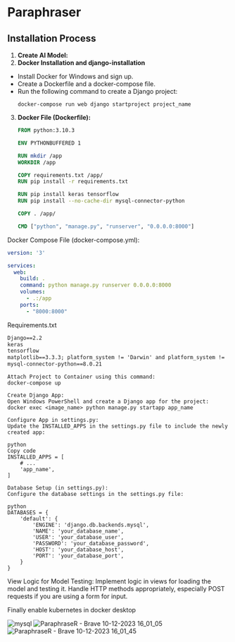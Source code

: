 
# Paraphraser
## Installation Process

1. **Create AI Model:**
2.  **Docker Installation and django-installation**
   - Install Docker for Windows and sign up.
   - Create a Dockerfile and a docker-compose file.
   - Run the following command to create a Django project:
     ```
     docker-compose run web django startproject project_name
     ```

3. **Docker File (Dockerfile):**
   ```dockerfile
   FROM python:3.10.3

   ENV PYTHONBUFFERED 1

   RUN mkdir /app
   WORKDIR /app

   COPY requirements.txt /app/
   RUN pip install -r requirements.txt

   RUN pip install keras tensorflow
   RUN pip install --no-cache-dir mysql-connector-python

   COPY . /app/

   CMD ["python", "manage.py", "runserver", "0.0.0.0:8000"]

Docker Compose File (docker-compose.yml):
```dockerfile-compose.yaml
version: '3'

services:
  web:
    build: .
    command: python manage.py runserver 0.0.0.0:8000
    volumes:
      - .:/app
    ports:
      - "8000:8000"
```
Requirements.txt
```requirements.txt
Django==2.2
keras
tensorflow 
matplotlib==3.3.3; platform_system != 'Darwin' and platform_system != 'Windows'
mysql-connector-python==8.0.21

```
```docker configure
Attach Project to Container using this command:
docker-compose up
```
```
Create Django App:
Open Windows PowerShell and create a Django app for the project:
docker exec <image_name> python manage.py startapp app_name
```
```
Configure App in settings.py:
Update the INSTALLED_APPS in the settings.py file to include the newly created app:

python
Copy code
INSTALLED_APPS = [
    # ...
    'app_name',
]
```
```
Database Setup (in settings.py):
Configure the database settings in the settings.py file:

python
DATABASES = {
    'default': {
        'ENGINE': 'django.db.backends.mysql',
        'NAME': 'your_database_name',
        'USER': 'your_database_user',
        'PASSWORD': 'your_database_password',
        'HOST': 'your_database_host',
        'PORT': 'your_database_port',
    }
}
```

View Logic for Model Testing:
Implement logic in views for loading the model and testing it. Handle HTTP methods appropriately, especially POST requests if you are using a form for input.


Finally enable kubernetes in docker desktop

![mysql](https://github.com/samanth2012/Movie-Review-analysis/assets/114215621/f38fc881-c94e-44b4-9a6c-7d679d1b3d36)
![ParaphraseR - Brave 10-12-2023 16_01_05](https://github.com/samanth2012/Movie-Review-analysis/assets/114215621/1f5f07b2-2d27-4b66-bd46-c20b94e94946)
![ParaphraseR - Brave 10-12-2023 16_01_45](https://github.com/samanth2012/Movie-Review-analysis/assets/114215621/5094b176-1dd0-4acf-9cac-c74493e6d75e)


